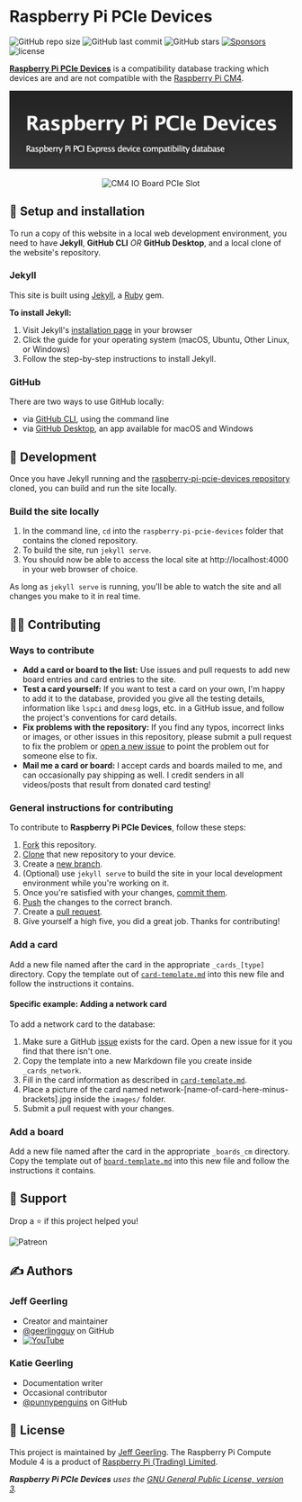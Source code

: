# Raspberry Pi PCIe Devices

<!--- shields were customized from https://shields.io/ --->
![GitHub repo size](https://img.shields.io/github/repo-size/geerlingguy/raspberry-pi-pcie-devices)
![GitHub last commit](https://img.shields.io/github/last-commit/geerlingguy/raspberry-pi-pcie-devices)
![GitHub stars](https://img.shields.io/github/stars/geerlingguy/raspberry-pi-pcie-devices?style=social)
[![Sponsors](https://img.shields.io/github/sponsors/geerlingguy)](https://github.com/sponsors/geerlingguy#sponsors)
![license](https://img.shields.io/github/license/geerlingguy/raspberry-pi-pcie-devices?logoColor=blue)

[**Raspberry Pi PCIe Devices**](https://pipci.jeffgeerling.com/) is a compatibility database tracking which devices are and are not compatible with the [Raspberry Pi CM4](https://www.raspberrypi.com/products/compute-module-4/).

<p align="center">
  <img src="/images/rpi-pcie-devices.png" alt="Raspberry Pi PCIe Devices site header"/>
</p>

<p align="center">
  <img src="/images/cm4-io-board-pcie-slot.jpeg" alt="CM4 IO Board PCIe Slot"/>
</p>

## 🔧 Setup and installation

To run a copy of this website in a local web development environment, you need to have **Jekyll**, **GitHub CLI** *OR* **GitHub Desktop**, and a local clone of the website's repository.

### Jekyll
This site is built using [Jekyll](https://jekyllrb.com/), a [Ruby](https://www.ruby-lang.org/en/) gem.

**To install Jekyll:**
1. Visit Jekyll's [installation page](https://jekyllrb.com/docs/installation/) in your browser
2. Click the guide for your operating system (macOS, Ubuntu, Other Linux, or Windows)
3. Follow the step-by-step instructions to install Jekyll.

### GitHub
There are two ways to use GitHub locally:
* via [GitHub CLI](https://cli.github.com/), using the command line
* via [GitHub Desktop](https://desktop.github.com/), an app available for macOS and Windows

## 🧰 Development

Once you have Jekyll running and the [raspberry-pi-pcie-devices repository](https://github.com/geerlingguy/raspberry-pi-pcie-devices) cloned, you can build and run the site locally.

### Build the site locally
1. In the command line, `cd` into the `raspberry-pi-pcie-devices` folder that contains the cloned repository.
2. To build the site, run `jekyll serve`.
3. You should now be able to access the local site at http://localhost:4000 in your web browser of choice.

As long as `jekyll serve` is running, you'll be able to watch the site and all changes you make to it in real time.

## 🧑‍💻 Contributing

### Ways to contribute
* **Add a card or board to the list:** Use issues and pull requests to add new board entries and card entries to the site.
* **Test a card yourself:** If you want to test a card on your own, I'm happy to add it to the database, provided you give all the testing details, information like `lspci` and `dmesg` logs, etc. in a GitHub issue, and follow the project's conventions for card details.
* **Fix problems with the repository:** If you find any typos, incorrect links or images, or other issues in this repository, please submit a pull request to fix the problem or [open a new issue](https://github.com/geerlingguy/raspberry-pi-pcie-devices/issues/new/choose) to point the problem out for someone else to fix.
* **Mail me a card or board:** I accept cards and boards mailed to me, and can occasionally pay shipping as well. I credit senders in all videos/posts that result from donated card testing!

### General instructions for contributing

To contribute to **Raspberry Pi PCIe Devices**, follow these steps:
1. [Fork](https://docs.github.com/en/get-started/quickstart/fork-a-repo) this repository.
2. [Clone](https://docs.github.com/en/repositories/creating-and-managing-repositories/cloning-a-repository) that new repository to your device.
3. Create a [new branch](https://docs.github.com/en/desktop/contributing-and-collaborating-using-github-desktop/making-changes-in-a-branch/managing-branches#creating-a-branch).
3. (Optional) use `jekyll serve` to build the site in your local development environment while you're working on it.
4. Once you're satisfied with your changes, [commit them](https://docs.github.com/en/desktop/contributing-and-collaborating-using-github-desktop/making-changes-in-a-branch/committing-and-reviewing-changes-to-your-project).
5. [Push](https://docs.github.com/en/desktop/contributing-and-collaborating-using-github-desktop/making-changes-in-a-branch/pushing-changes-to-github) the changes to the correct branch.
6. Create a [pull request](https://docs.github.com/en/pull-requests/collaborating-with-pull-requests/proposing-changes-to-your-work-with-pull-requests/creating-a-pull-request-from-a-fork).
7. Give yourself a high five, you did a great job. Thanks for contributing!

### Add a card
Add a new file named after the card in the appropriate `_cards_[type]` directory.
Copy the template out of [`card-template.md`](card-template.md) into this new file and follow the instructions it contains.

#### Specific example: Adding a network card
To add a network card to the database:
1. Make sure a GitHub [issue](https://github.com/geerlingguy/raspberry-pi-pcie-devices/issues) exists for the card. Open a new issue for it you find that there isn't one.
2. Copy the template into a new Markdown file you create inside `_cards_network`.
3. Fill in the card information as described in [`card-template.md`](card-template.md).
4. Place a picture of the card named network-[name-of-card-here-minus-brackets].jpg inside the `images/` folder.
5. Submit a pull request with your changes.

### Add a board
Add a new file named after the card in the appropriate `_boards_cm` directory.
Copy the template out of [`board-template.md`](board-template.md) into this new file and follow the instructions it contains.

## 🤝 Support
Drop a ⭐ if this project helped you!

![Patreon](https://img.shields.io/badge/-Patreon-f96854?style=for-the-badge&logo=patreon&logoColor=white)

## ✍️ Authors
### Jeff Geerling
* Creator and maintainer
* [@geerlingguy](https://github.com/geerlingguy) on GitHub
* [![YouTube](https://img.shields.io/youtube/channel/subscribers/UCR-DXc1voovS8nhAvccRZhg?style=social)](https://www.youtube.com/c/JeffGeerling)

### Katie Geerling
* Documentation writer
* Occasional contributor
* [@punnypenguins](https://github.com/punnypenguins) on GitHub

## 📝 License

This project is maintained by [Jeff Geerling](https://www.jeffgeerling.com/). The Raspberry Pi Compute Module 4 is a product of [Raspberry Pi (Trading) Limited](https://www.raspberrypi.org/about/).

_**Raspberry Pi PCIe Devices** uses the [GNU General Public License, version 3](https://opensource.org/licenses/GPL-3.0)._
